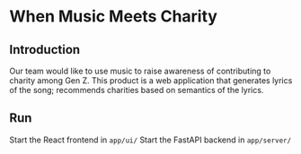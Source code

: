 # When Music Meets Charity
## Introduction
Our team would like to use music to raise awareness of contributing to charity among Gen Z. This product is a web application that generates lyrics of the song; recommends charities based on semantics of the lyrics. 

## Run
Start the React frontend in `app/ui/`
Start the FastAPI backend in `app/server/`